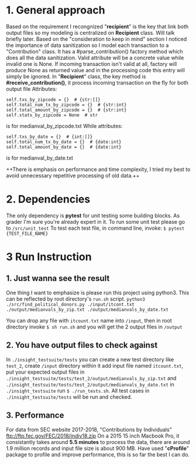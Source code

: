 # 1. General approach
Based on the requirement I recongnized "**recipient**" is the key that link both output files so my modeling is centralized on **Recipient** class. Will talk briefly later.
Based on the "consideration to keep in mind" section I noticed the importance of data sanitization so I model each transaction to a "Contribution" class. It has a #parse_contribution() factory method which does all the data sanitization. Valid attribute will be a concrete value while invalid one is None. If incoming transaction isn't valid at all, factory will produce None as returned value and in the processing code this entry will simply be ignored.
In "**Recipient**" class, the key method is **#receive_contribution()**, it process incoming transaction on the fly for both output file
Attributes:
```
self.txs_by_zipcode = {}  # {str:[]}
self.total_num_tx_by_zipcode = {}  # {str:int}
self.total_amount_by_zipcode = {}  # {str:int}
self.stats_by_zipcode = None  # str
```
is for medianval_by_zipcode.txt
While attributes:
```
self.txs_by_date = {}  # {int:[]}
self.total_num_tx_by_date = {}  # {date:int}
self.total_amount_by_date = {}  # {date:int}
```
is for medianval_by_date.txt

++There is emphasis on performance and time complexity, I tried my best to avoid unnecessary repetitive processing of old data.++

# 2. Dependencies
The only dependency is **pytest** for unit testing some building blocks.
As grader I'm sure you're already expert in it. To run some unit test please go to
`/src/unit_test`
To test each test file, in command line, invoke:
`$ pytest {TEST_FILE_NAME}`

# 3 Run Instruction
## 1. Just wanna see the result
One thing I want to emphasize is please run this project using python3.
This can be reflected by root directory's `run.sh` script.
`python3 ./src/find_political_donors.py ./input/itcont.txt ./output/medianvals_by_zip.txt ./output/medianvals_by_date.txt`

You can drop any file with `itcount.txt` name into `/input`, then in root directory invoke
`$ sh run.sh`
and you will get the 2 output files in `/output`

## 2. You have output files to check against
In `./insight_testsuite/tests` you can create a new test directory like `test_2`, create `/input` directory within it add input file named `itcount.txt`, put your expected output files in 
`./insight_testsuite/tests/test_2/output/medianvals_by_zip.txt` and `./insight_testsuite/tests/test_2/output/medianvals_by_date.txt`
in `./insight_testsuite` run `$ ./run_tests.sh`. All test cases in `./insight_testsuite/tests` will be run and checked.

## 3. Performance
For data from SEC website 2017-2018, "Contributions by Individuals"
ftp://ftp.fec.gov/FEC/2018/indiv18.zip
On a 2015 15 inch Macbook Pro, it consistantly takes around **5.5 minutes** to process the data, there are around 1.9 million records and input file size is about 900 MB. Have used "**cProfile**" package to profile and improve performance, this is so far the best I can do.